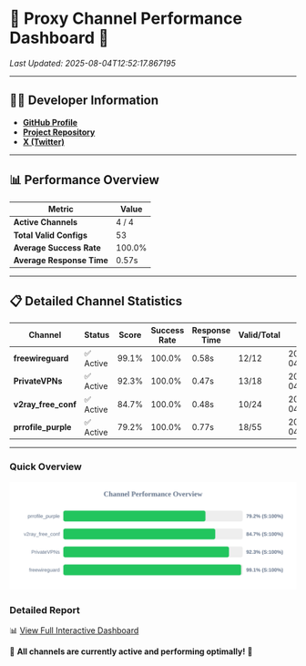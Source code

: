 # 🌟 Proxy Channel Performance Dashboard 🌟

_Last Updated: 2025-08-04T12:52:17.867195_

---

## 👩‍💻 Developer Information

- **[GitHub Profile](https://github.com/4n0nymou3)**  
- **[Project Repository](https://github.com/4n0nymou3/multi-proxy-config-fetcher)**  
- **[X (Twitter)](https://x.com/4n0nymou3)**  

---

## 📊 Performance Overview

| Metric                | Value       |
|-----------------------|-------------|
| **Active Channels**   | 4 / 4       |
| **Total Valid Configs** | 53          |
| **Average Success Rate** | 100.0%      |
| **Average Response Time** | 0.57s       |

---

## 📋 Detailed Channel Statistics

| Channel          | Status     | Score  | Success Rate | Response Time | Valid/Total | Last Success               |
|------------------|------------|--------|--------------|---------------|-------------|----------------------------|
| **freewireguard**  | ✅ Active  | 99.1%  | 100.0% | 0.58s         | 12/12       | 2025-08-04T12:52:17.865333 |
| **PrivateVPNs**  | ✅ Active  | 92.3%  | 100.0% | 0.47s         | 13/18       | 2025-08-04T12:52:17.265484 |
| **v2ray_free_conf**  | ✅ Active  | 84.7%  | 100.0% | 0.48s         | 10/24       | 2025-08-04T12:52:16.757094 |
| **prrofile_purple**  | ✅ Active  | 79.2%  | 100.0% | 0.77s         | 18/55       | 2025-08-04T12:52:16.195271 |

---

### Quick Overview
<div align="center">
  <a href="https://raw.githubusercontent.com/nullluser/NullRepo/refs/heads/main/assets/channel_stats_chart.svg">
    <img src="https://raw.githubusercontent.com/nullluser/NullRepo/refs/heads/main/assets/channel_stats_chart.svg" alt="Source Performance Statistics" width="800">
  </a>
</div>

### Detailed Report
📊 [View Full Interactive Dashboard](https://htmlpreview.github.io/?https://github.com/nullluser/NullRepo/blob/main/assets/performance_report.html)

🎉 **All channels are currently active and performing optimally!** 🎉
